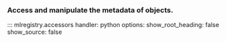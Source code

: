 ### Access and manipulate the metadata of objects.

::: mlregistry.accessors
    handler: python
    options:
      show_root_heading: false
      show_source: false
